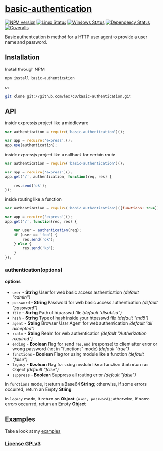 # [basic-authentication](http://supergiovane.tk/#/basic-authentication)

[![NPM version](https://img.shields.io/npm/v/basic-authentication.svg)](https://www.npmjs.com/package/basic-authentication)
[![Linux Status](https://img.shields.io/travis/hex7c0/basic-authentication.svg?label=linux)](https://travis-ci.org/hex7c0/basic-authentication)
[![Windows Status](https://img.shields.io/appveyor/ci/hex7c0/basic-authentication.svg?label=windows)](https://ci.appveyor.com/project/hex7c0/basic-authentication)
[![Dependency Status](https://img.shields.io/david/hex7c0/basic-authentication.svg)](https://david-dm.org/hex7c0/basic-authentication)
[![Coveralls](https://img.shields.io/coveralls/hex7c0/basic-authentication.svg)](https://coveralls.io/r/hex7c0/basic-authentication)

Basic authentication is method for a HTTP user agent to provide a user name and password.

## Installation

Install through NPM

```bash
npm install basic-authentication
```
or
```bash
git clone git://github.com/hex7c0/basic-authentication.git
```

## API

inside expressjs project like a middleware
```js
var authentication = require('basic-authentication')();

var app = require('express')();
app.use(authentication);
```
inside expressjs project like a callback for certain route
```js
var authentication = require('basic-authentication')();

var app = require('express')();
app.get('/', authentication, function(req, res) {

    res.send('ok');
});
```
inside routing like a function
```js
var authentication = require('basic-authentication')({functions: true});

var app = require('express')();
app.get('/', function(req, res) {

    var user = authentication(req);
    if (user == 'foo') {
        res.send('ok');
    } else {
        res.send('ko');
    }
});
```

### authentication(options)

#### options

 - `user` - **String** User for web basic access authentication *(default "admin")*
 - `password` - **String** Password for web basic access authentication *(default "password")*
 - `file` - **String** Path of htpasswd file *(default "disabled")*
 - `hash` - **String** Type of [hash](http://nodejs.org/api/crypto.html#crypto_crypto_createhash_algorithm) inside your htpasswd file *(default "md5")*
 - `agent` - **String** Browser User Agent for web authentication *(default "all accepted")*
 - `realm` - **String** Realm for web authentication *(default "Authorization required")*
 - `ending` - **Boolean** Flag for send `res.end` (response) to client after error or wrong password (not in "functions" mode) *(default "true")*
 - `functions` - **Boolean** Flag for using module like a function *(default "false")*
 - `legacy` - **Boolean** Flag for using module like a function that return an Object *(default "false")*
 - `suppress` - **Boolean** Suppress all routing error *(default "false")*

in `functions` mode, it return a Base64 **String**; otherwise, if some errors occurred, return an Empty **String**

in `legacy` mode, it return an **Object** `{user, password}`; otherwise, if some errors occurred, return an Empty **Object**

## Examples

Take a look at my [examples](examples)

### [License GPLv3](LICENSE)
